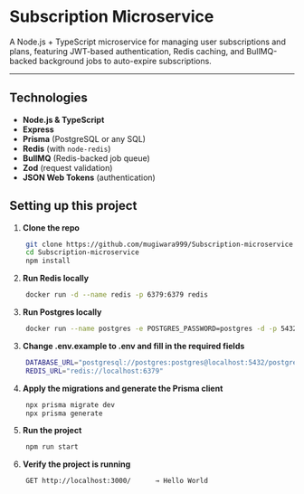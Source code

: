 # Subscription Microservice

A Node.js + TypeScript microservice for managing user subscriptions and plans, featuring JWT-based authentication, Redis caching, and BullMQ-backed background jobs to auto-expire subscriptions.

---

##  Technologies

- **Node.js & TypeScript**  
- **Express**  
- **Prisma** (PostgreSQL or any SQL)  
- **Redis** (with `node-redis`)  
- **BullMQ** (Redis-backed job queue)  
- **Zod** (request validation)  
- **JSON Web Tokens** (authentication)  



## Setting up this project

1. **Clone the repo**
``` bash
    git clone https://github.com/mugiwara999/Subscription-microservice.git
    cd Subscription-microservice
    npm install
```

2. **Run Redis locally**
``` bash
    docker run -d --name redis -p 6379:6379 redis
```

3. **Run Postgres locally**
``` bash
    docker run --name postgres -e POSTGRES_PASSWORD=postgres -d -p 5432:5432 postgres
```


3. **Change .env.example to .env and fill in the required fields**
``` bash
    DATABASE_URL="postgresql://postgres:postgres@localhost:5432/postgres"
    REDIS_URL="redis://localhost:6379"
```

4. **Apply the migrations and generate the Prisma client**
``` bash
    npx prisma migrate dev
    npx prisma generate
```

5. **Run the project**
``` bash
    npm run start
```

6. **Verify the project is running**
``` bash
    GET http://localhost:3000/      → Hello World
```




